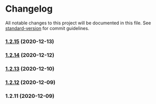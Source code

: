# Changelog

All notable changes to this project will be documented in this file. See [standard-version](https://github.com/conventional-changelog/standard-version) for commit guidelines.

### [1.2.15](https://github.com/benawad/vsinder/compare/v1.2.14...v1.2.15) (2020-12-13)

### [1.2.14](https://github.com/benawad/vsinder/compare/v1.12.0...v1.2.14) (2020-12-12)

### [1.2.13](https://github.com/benawad/vsinder-app/compare/v1.2.12...v1.2.13) (2020-12-10)

### [1.2.12](https://github.com/benawad/vsinder-app/compare/v1.2.11...v1.2.12) (2020-12-09)

### 1.2.11 (2020-12-09)
